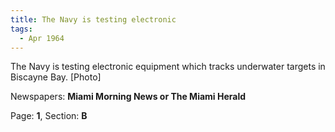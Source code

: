 ```yaml
---  
title: The Navy is testing electronic  
tags:  
  - Apr 1964  
---  
```

  
The Navy is testing electronic equipment which tracks underwater targets in Biscayne Bay. [Photo]  
  
Newspapers: **Miami Morning News or The Miami Herald**  
  
Page: **1**, Section: **B** 
